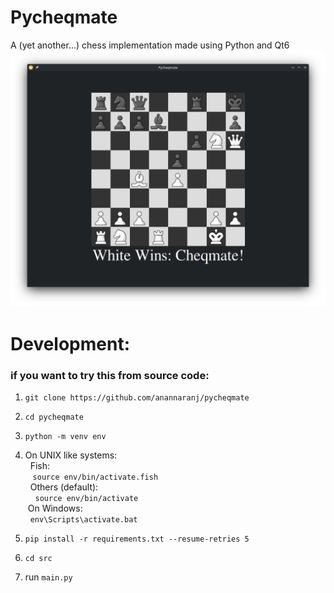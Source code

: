 # Pycheqmate

A (yet another...) chess implementation made using Python and Qt6 
![A screenshot](./Screenshot.png)

# Development:
### if you want to try this from source code:
1. `git clone https://github.com/anannaranj/pycheqmate`
1. `cd pycheqmate`
1. `python -m venv env`

1. On UNIX like systems:  
&nbsp;&nbsp;Fish:  
&nbsp;&nbsp;&nbsp;`source env/bin/activate.fish`  
&nbsp;&nbsp;Others (default):  
&nbsp;&nbsp;&nbsp; `source env/bin/activate`  
&nbsp;On Windows:  
&nbsp;&nbsp;`env\Scripts\activate.bat`
1. `pip install -r requirements.txt --resume-retries 5`
1. `cd src`
1. run `main.py`
